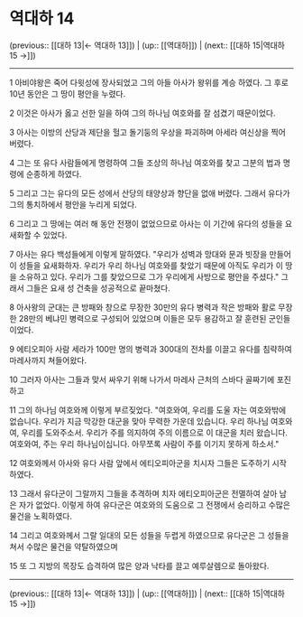 # 역대하 14

(previous:: [[대하 13|← 역대하 13]]) | (up:: [[역대하]]) | (next:: [[대하 15|역대하 15 →]])

***




1 
아비야왕은 죽어 다윗성에 장사되었고 그의 아들 아사가 왕위를 계승 하였다. 그 후로 10년 동안은 그 땅이 평안을 누렸다. 



2 
이것은 아사가 옳고 선한 일을 하여 그의 하나님 여호와를 잘 섬겼기 때문이었다. 



3 
아사는 이방의 산당과 제단을 헐고 돌기둥의 우상을 파괴하며 아세라 여신상을 찍어 버렸다. 



4 
그는 또 유다 사람들에게 명령하여 그들 조상의 하나님 여호와를 찾고 그분의 법과 명령에 순종하게 하였다. 



5 
그리고 그는 유다의 모든 성에서 산당의 태양상과 향단을 없애 버렸다. 그래서 유다가 그의 통치하에서 평안을 누리게 되었다. 



6 
그리고 그 땅에는 여러 해 동안 전쟁이 없었으므로 아사는 이 기간에 유다의 성들을 요새화할 수 있었다. 



7 
아사는 유다 백성들에게 이렇게 말하였다. "우리가 성벽과 망대와 문과 빗장을 만들어 이 성들을 요새화하자. 우리가 우리 하나님 여호와를 찾았기 때문에 아직도 우리가 이 땅을 소유하고 있다. 우리가 그를 찾았으므로 그가 우리에게 사방으로 평안을 주셨다." 그래서 그들은 요새 성 건축을 성공적으로 끝마쳤다. 



8 
아사왕의 군대는 큰 방패와 창으로 무장한 30만의 유다 병력과 작은 방패와 활로 무장한 28만의 베냐민 병력으로 구성되어 있었으며 이들은 모두 용감하고 잘 훈련된 군인들이었다. 



9 
에티오피아 사람 세라가 100만 명의 병력과 300대의 전차를 이끌고 유다를 침략하여 마레사까지 쳐들어왔다. 



10 
그러자 아사는 그들과 맞서 싸우기 위해 나가서 마레사 근처의 스바다 골짜기에 포진하고 



11 
그의 하나님 여호와께 이렇게 부르짖었다. "여호와여, 우리를 도울 자는 여호와밖에 없습니다. 우리가 지금 막강한 대군을 맞아 무력한 가운데 있습니다. 우리 하나님 여호와여, 우리를 도와주소서. 우리가 주를 의지하여 주의 이름으로 이 대군을 치러 왔습니다. 여호와여, 주는 우리 하나님이십니다. 아무쪼록 사람이 주를 이기지 못하게 하소서." 



12 
여호와께서 아사와 유다 사람 앞에서 에티오피아군을 치시자 그들은 도주하기 시작하였다. 



13 
그래서 유다군이 그랄까지 그들을 추격하며 치자 에티오피아군은 전멸하여 살아 남은 자가 없었다. 이렇게 하여 유다군은 여호와의 도움으로 그 전쟁에서 승리하고 수많은 물건을 노획하였다. 



14 
그리고 여호와께서 그랄 일대의 모든 성들을 두렵게 하였으므로 유다군은 그 성들을 쳐서 수많은 물건을 약탈하였으며 



15 
또 그 지방의 목장도 습격하여 많은 양과 낙타를 끌고 예루살렘으로 돌아왔다.

***

(previous:: [[대하 13|← 역대하 13]]) | (up:: [[역대하]]) | (next:: [[대하 15|역대하 15 →]])
